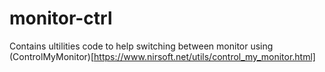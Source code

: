 # monitor-ctrl

Contains ultilities code to help switching between monitor using (ControlMyMonitor)[https://www.nirsoft.net/utils/control_my_monitor.html]
